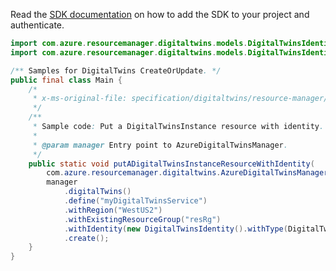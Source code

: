 Read the [SDK documentation](https://github.com/Azure/azure-sdk-for-java/blob/azure-resourcemanager-digitaltwins_1.0.0-beta.2/sdk/digitaltwins/azure-resourcemanager-digitaltwins/README.md) on how to add the SDK to your project and authenticate.

```java
import com.azure.resourcemanager.digitaltwins.models.DigitalTwinsIdentity;
import com.azure.resourcemanager.digitaltwins.models.DigitalTwinsIdentityType;

/** Samples for DigitalTwins CreateOrUpdate. */
public final class Main {
    /*
     * x-ms-original-file: specification/digitaltwins/resource-manager/Microsoft.DigitalTwins/preview/2021-06-30-preview/examples/DigitalTwinsPut_WithIdentity_example.json
     */
    /**
     * Sample code: Put a DigitalTwinsInstance resource with identity.
     *
     * @param manager Entry point to AzureDigitalTwinsManager.
     */
    public static void putADigitalTwinsInstanceResourceWithIdentity(
        com.azure.resourcemanager.digitaltwins.AzureDigitalTwinsManager manager) {
        manager
            .digitalTwins()
            .define("myDigitalTwinsService")
            .withRegion("WestUS2")
            .withExistingResourceGroup("resRg")
            .withIdentity(new DigitalTwinsIdentity().withType(DigitalTwinsIdentityType.SYSTEM_ASSIGNED))
            .create();
    }
}
```
